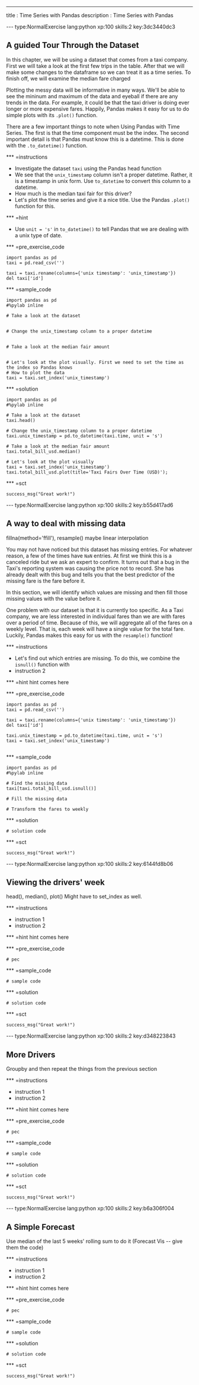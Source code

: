 ---
title       : Time Series with Pandas
description : Time Series with Pandas

--- type:NormalExercise lang:python xp:100 skills:2 key:3dc3440dc3
## A guided Tour Through the Dataset

In this chapter, we will be using a dataset that comes from a taxi company. First we will take a look at the first few trips in the table. After that we will make some changes to the dataframe so we can treat it as a time series. To finish off, we will examine the median fare charged  

Plotting the messy data will be informative in many ways. We'll be able to see the mininum and maximum of the data and eyeball if there are any trends in the data. For example, it could be that the taxi driver is doing ever longer or more expensive fares. Happily, Pandas makes it easy for us to do simple plots with its `.plot()` function.

There are a few important things to note when Using Pandas with Time Series. The first is that the time component must be the index. The second important detail is that Pandas must know this is a datetime. This is done with the `.to_datetime()` function.

*** =instructions
- Investigate the dataset `taxi` using the Pandas head function
- We see that the `unix_timestamp` column isn't a proper datetime. Rather, it is a timestamp in unix form. Use `to_datetime` to convert this column to a datetime.
- How much is the median taxi fair for this driver?
- Let's plot the time series and give it a nice title. Use the Pandas `.plot()` function for this. 

*** =hint
- Use `unit = 's'` in `to_datetime()` to tell Pandas that we are dealing with a unix type of date. 

*** =pre_exercise_code
```{python}
import pandas as pd
taxi = pd.read_csv('')

taxi = taxi.rename(columns={'unix timestamp': 'unix_timestamp'})
del taxi['id']
```

*** =sample_code
```{python}
import pandas as pd
#%pylab inline

# Take a look at the dataset


# Change the unix_timestamp column to a proper datetime


# Take a look at the median fair amount


# Let's look at the plot visually. First we need to set the time as the index so Pandas knows
# How to plot the data
taxi = taxi.set_index('unix_timestamp')
```

*** =solution
```{python}
import pandas as pd
#%pylab inline

# Take a look at the dataset
taxi.head()

# Change the unix_timestamp column to a proper datetime
taxi.unix_timestamp = pd.to_datetime(taxi.time, unit = 's')

# Take a look at the median fair amount
taxi.total_bill_usd.median()

# Let's look at the plot visually
taxi = taxi.set_index('unix_timestamp')
taxi.total_bill_usd.plot(title='Taxi Fairs Over Time (USD)');
```

*** =sct
```{python}
success_msg("Great work!")
```

--- type:NormalExercise lang:python xp:100 skills:2 key:b55d417ad6
## A way to deal with missing data

fillna(method='ffill'), resample() maybe linear interpolation

You may not have noticed but this dataset has missing entries. For whatever reason, a few of the times have `NaN` entries. At first we think this is a canceled ride but we ask an expert to confirm. It turns out that a bug in the Taxi's reporting system was causing the price not to record. She has already dealt with this bug and tells you that the best predictor of the missing fare is the fare before it. 

In this section, we will identify which values are missing and then fill those missing values with the value before it. 

One problem with our dataset is that it is currently too specific. As a Taxi company, we are less interested in individual fares than we are with fares over a period of time. Because of this, we will aggregate all of the fares on a weekly level. That is, each week will have a single value for the total fare. Luckily, Pandas makes this easy for us with the `resample()` function!  

*** =instructions
- Let's find out which entries are missing. To do this, we combine the `isnull()` function with 
- instruction 2

*** =hint
hint comes here

*** =pre_exercise_code
```{python}
import pandas as pd
taxi = pd.read_csv('')

taxi = taxi.rename(columns={'unix timestamp': 'unix_timestamp'})
del taxi['id']

taxi.unix_timestamp = pd.to_datetime(taxi.time, unit = 's')
taxi = taxi.set_index('unix_timestamp')


```

*** =sample_code
```{python}
import pandas as pd
#%pylab inline

# Find the missing data
taxi[taxi.total_bill_usd.isnull()]

# Fill the missing data

# Transform the fares to weekly

```

*** =solution
```{python}
# solution code
```

*** =sct
```{python}
success_msg("Great work!")
```

--- type:NormalExercise lang:python xp:100 skills:2 key:6144fd8b06
## Viewing the drivers' week

head(), median(), plot() Might have to set_index as well.

*** =instructions
- instruction 1
- instruction 2

*** =hint
hint comes here

*** =pre_exercise_code
```{python}
# pec
```

*** =sample_code
```{python}
# sample code
```

*** =solution
```{python}
# solution code
```

*** =sct
```{python}
success_msg("Great work!")
```

--- type:NormalExercise lang:python xp:100 skills:2 key:d348223843
## More Drivers

Groupby and then repeat the things from the previous section

*** =instructions
- instruction 1
- instruction 2

*** =hint
hint comes here

*** =pre_exercise_code
```{python}
# pec
```

*** =sample_code
```{python}
# sample code
```

*** =solution
```{python}
# solution code
```

*** =sct
```{python}
success_msg("Great work!")
```

--- type:NormalExercise lang:python xp:100 skills:2 key:b6a306f004
## A Simple Forecast

Use median of the last 5 weeks' rolling sum to do it (Forecast Vis -- give them the code)

*** =instructions
- instruction 1
- instruction 2

*** =hint
hint comes here

*** =pre_exercise_code
```{python}
# pec
```

*** =sample_code
```{python}
# sample code
```

*** =solution
```{python}
# solution code
```

*** =sct
```{python}
success_msg("Great work!")
```

